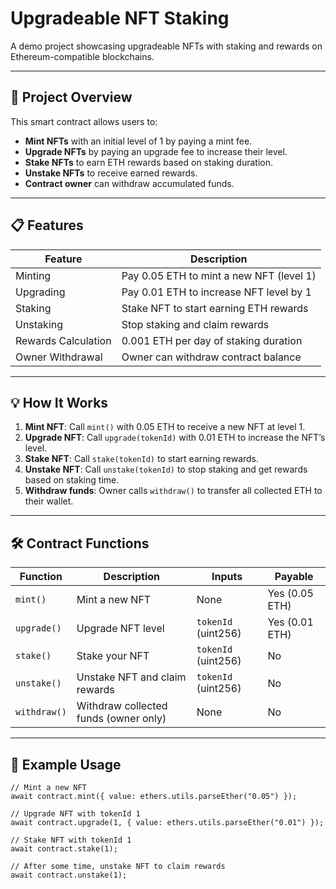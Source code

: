 # Upgradeable NFT Staking

A demo project showcasing upgradeable NFTs with staking and rewards on Ethereum-compatible blockchains.

---

## 🚀 Project Overview

This smart contract allows users to:

- **Mint NFTs** with an initial level of 1 by paying a mint fee.  
- **Upgrade NFTs** by paying an upgrade fee to increase their level.  
- **Stake NFTs** to earn ETH rewards based on staking duration.  
- **Unstake NFTs** to receive earned rewards.  
- **Contract owner** can withdraw accumulated funds.

---

## 📋 Features

| Feature                 | Description                                  |
|-------------------------|----------------------------------------------|
| Minting                 | Pay 0.05 ETH to mint a new NFT (level 1)     |
| Upgrading               | Pay 0.01 ETH to increase NFT level by 1      |
| Staking                 | Stake NFT to start earning ETH rewards       |
| Unstaking               | Stop staking and claim rewards                |
| Rewards Calculation     | 0.001 ETH per day of staking duration         |
| Owner Withdrawal        | Owner can withdraw contract balance           |

---

## 💡 How It Works

1. **Mint NFT**: Call `mint()` with 0.05 ETH to receive a new NFT at level 1.  
2. **Upgrade NFT**: Call `upgrade(tokenId)` with 0.01 ETH to increase the NFT’s level.  
3. **Stake NFT**: Call `stake(tokenId)` to start earning rewards.  
4. **Unstake NFT**: Call `unstake(tokenId)` to stop staking and get rewards based on staking time.  
5. **Withdraw funds**: Owner calls `withdraw()` to transfer all collected ETH to their wallet.

---

## 🛠️ Contract Functions

| Function       | Description                          | Inputs                 | Payable  |
|----------------|------------------------------------|------------------------|----------|
| `mint()`       | Mint a new NFT                     | None                   | Yes (0.05 ETH) |
| `upgrade()`    | Upgrade NFT level                  | `tokenId` (uint256)    | Yes (0.01 ETH) |
| `stake()`      | Stake your NFT                    | `tokenId` (uint256)    | No       |
| `unstake()`    | Unstake NFT and claim rewards      | `tokenId` (uint256)    | No       |
| `withdraw()`   | Withdraw collected funds (owner only) | None               | No       |

---

## 📖 Example Usage

```solidity
// Mint a new NFT
await contract.mint({ value: ethers.utils.parseEther("0.05") });

// Upgrade NFT with tokenId 1
await contract.upgrade(1, { value: ethers.utils.parseEther("0.01") });

// Stake NFT with tokenId 1
await contract.stake(1);

// After some time, unstake NFT to claim rewards
await contract.unstake(1);

